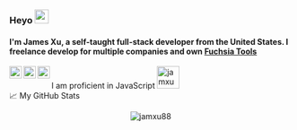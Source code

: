 ### Heyo <img src="https://media.giphy.com/media/hvRJCLFzcasrR4ia7z/giphy.gif" width="25px">
#### I'm James Xu, a self-taught full-stack developer from the United States. I freelance develop for multiple companies and own [Fuchsia Tools](https://fuchsia.tools/) <br>
I am proficient in JavaScript <img src="https://upload.wikimedia.org/wikipedia/commons/thumb/9/99/Unofficial_JavaScript_logo_2.svg/480px-Unofficial_JavaScript_logo_2.svg.png" alt="jamxu88" height="40" />
<a href="https://twitter.com/jamxu_">
  <img align="left" alt="James Xu | Twitter" width="22px" src="https://raw.githubusercontent.com/peterthehan/peterthehan/master/assets/twitter.svg" />
</a>
<a href="https://www.linkedin.com/in/james-xu-6a51531b9/">
  <img align="left" alt="James's Linkedin" width="22px" src="https://raw.githubusercontent.com/peterthehan/peterthehan/master/assets/linkedin.svg" />
</a>
<a href="https://open.spotify.com/user/e90fe4zsndbm6xoe2t7t8kogf?si=WaLKpwvWTle0btle2qPb6g">
  <img align="left" alt="Abhishek's Spotify" width="22px" src="https://raw.githubusercontent.com/peterthehan/peterthehan/master/assets/spotify.svg" />
</a>
<br>
📈 My GitHub Stats

<p align="center"> <img src="https://github-readme-stats.vercel.app/api?username=jamxu88&show_icons=true&theme=gotham" alt="jamxu88" />
<!--
**jamxu88/jamxu88** is a ✨ _special_ ✨ repository because its `README.md` (this file) appears on your GitHub profile.

Here are some ideas to get you started:

- 🔭 I’m currently working on ...
- 🌱 I’m currently learning ...
- 👯 I’m looking to collaborate on ...
- 🤔 I’m looking for help with ...
- 💬 Ask me about ...
- 📫 How to reach me: ...
- 😄 Pronouns: ...
- ⚡ Fun fact: ...
-->
